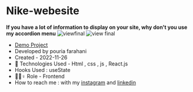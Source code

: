 # Nike-webesite
**If you have a lot of information to display on your site, why don't you use my accordion menu**
![viewfinal](https://user-images.githubusercontent.com/109727844/204102879-086fee63-9bda-43b2-a1aa-49879c3f2d39.jpg)
![view final](https://user-images.githubusercontent.com/109727844/204102930-fac80657-4d16-4816-b476-a88e984abefe.jpg)
- [Demo Project](https://pouria-farahani-developer.github.io/Accordion-Menu-By-React/)
- Developed by pouria farahani
- Created - 2022-11-26
- 🤖 Technologies Used - Html , css , js , React.js
- Hooks Used : useState
- 🤖🤖♀️ Role - Frontend
- How to reach me : with my [instagram](https://www.instagram.com/pouria_farahani_developer) and [linkedin](https://www.linkedin.com/in/pouria-farahani-developer)
